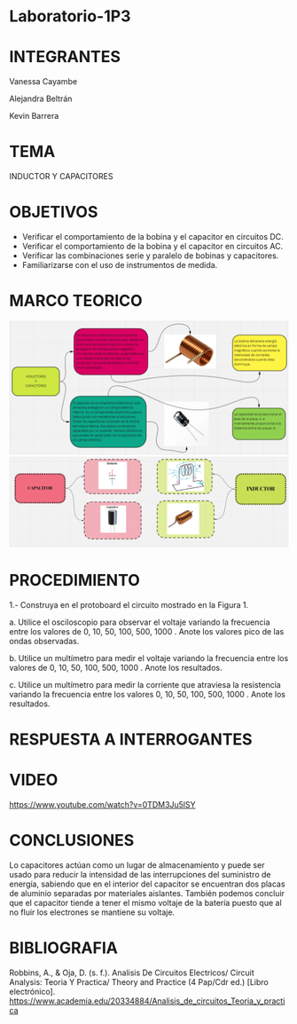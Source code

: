 # Laboratorio-1P3
# INTEGRANTES
Vanessa Cayambe

Alejandra Beltrán

Kevin Barrera
# TEMA
INDUCTOR Y CAPACITORES
# OBJETIVOS
- Verificar el comportamiento de la bobina y el capacitor en circuitos DC.
- Verificar el comportamiento de la bobina y el capacitor en circuitos AC.
- Verificar las combinaciones serie y paralelo de bobinas y capacitores.
- Familiarizarse con el uso de instrumentos de medida.
# MARCO TEORICO
![](https://github.com/Kevinsan21/Laboratorio-1P3/blob/main/inductoresycapacitores.PNG)
![](https://github.com/Kevinsan21/Laboratorio-1P3/blob/main/inductor.PNG)
# PROCEDIMIENTO
1.- Construya en el protoboard el circuito mostrado en la Figura 1.

a. Utilice el osciloscopio para observar el voltaje  variando la frecuencia entre los
valores de 0, 10, 50, 100, 500, 1000 . Anote los valores pico de las ondas observadas.

b. Utilice un multímetro para medir el voltaje  variando la frecuencia entre los valores
de 0, 10, 50, 100, 500, 1000 . Anote los resultados.

c. Utilice un multímetro para medir la corriente que atraviesa la resistencia variando la
frecuencia entre los valores 0, 10, 50, 100, 500, 1000 . Anote los resultados.
# RESPUESTA A INTERROGANTES
# VIDEO 
https://www.youtube.com/watch?v=0TDM3Ju5lSY
# CONCLUSIONES
Lo capacitores actúan como un lugar de almacenamiento y puede ser usado para reducir la intensidad de las interrupciones del suministro de energía, sabiendo que en el interior del capacitor se encuentran dos placas de aluminio separadas por materiales aislantes. También podemos concluir que el capacitor tiende a tener el mismo voltaje de la batería puesto que al no fluir los electrones se mantiene su voltaje.
# BIBLIOGRAFIA
Robbins, A., & Oja, D. (s. f.). Analisis De Circuitos Electricos/ Circuit Analysis: Teoria Y Practica/ Theory and Practice (4 Pap/Cdr ed.) [Libro electrónico]. https://www.academia.edu/20334884/Analisis_de_circuitos_Teoria_y_practica

